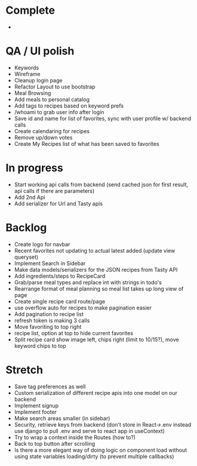# Complete
- 

# QA / UI polish
- Keywords
- Wireframe
- Cleanup login page
- Refactor Layout to use bootstrap <Container>
- Meal Browsing
- Add meals to personal catalog
- Add tags to recipes based on keyword prefs
- /whoami to grab user info after login
- Save id and name for list of favorites, sync with user profile w/ backend calls
- Create calendaring for recipes
- Remove up/down votes
- Create My Recipes list of what has been saved to favorites

# In progress
- Start working api calls from backend (send cached json for first result, api calls if there are parameters)
- Add 2nd Api
- Add serializer for Url and Tasty apis

# Backlog
- Create logo for navbar
- Recent favorites not updating to actual latest added (update view queryset)
- Implement Search in Sidebar
- Make data models/serializers for the JSON recipes from Tasty API
- Add ingredients/steps to RecipeCard
- Grab/parse meal types and replace int with strings in todo's
- Rearrange format of meal planning so meal list takes up long view of page
- Create single recipe card route/page
- use overflow auto for recipes to make pagination easier
- Add pagination to recipe list
- refresh token is making 3 calls
- Move favoriting to top right
- recipe list, option at top to hide current favorites
- Split recipe card show image left, chips right (limit to 10/15?), move keyword chips to top

# Stretch
- Save tag preferences as well
- Custom serialization of different recipe apis into one model on our backend
- Implement signup
- Implement footer
- Make search areas smaller (in sidebar)
- Security, retrieve keys from backend (don't store in React->.env instead use django to pull .env and serve to react app in useContext)
- Try to wrap a context inside the Routes (how to?)
- Back to top button after scrolling
- Is there a more elegant way of doing logic on component load without using state variables loading/dirty (to prevent multiple callbacks)
